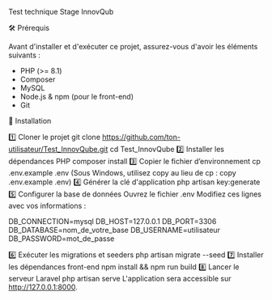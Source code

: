 Test technique Stage InnovQub

🛠️ Prérequis

Avant d'installer et d'exécuter ce projet, assurez-vous d'avoir les éléments suivants :

- PHP (>= 8.1)
- Composer
- MySQL
- Node.js & npm (pour le front-end)
- Git

🔧 Installation

1️⃣ Cloner le projet
git clone https://github.com/ton-utilisateur/Test_InnovQube.git
cd Test_InnovQube
2️⃣ Installer les dépendances PHP
composer install
3️⃣ Copier le fichier d’environnement
cp .env.example .env
(Sous Windows, utilisez copy au lieu de cp : copy .env.example .env)
4️⃣ Générer la clé d'application
php artisan key:generate
5️⃣ Configurer la base de données
Ouvrez le fichier .env
Modifiez ces lignes avec vos informations :

DB_CONNECTION=mysql
DB_HOST=127.0.0.1
DB_PORT=3306
DB_DATABASE=nom_de_votre_base
DB_USERNAME=utilisateur
DB_PASSWORD=mot_de_passe

6️⃣ Exécuter les migrations et seeders
php artisan migrate --seed
7️⃣ Installer les dépendances front-end
npm install && npm run build
8️⃣ Lancer le serveur Laravel
php artisan serve
L'application sera accessible sur http://127.0.0.1:8000.

